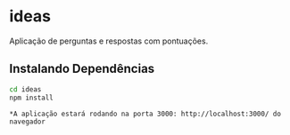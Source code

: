 # ideas


Aplicação de perguntas e respostas com pontuações. 
## Instalando Dependências
```bash
cd ideas
npm install
``` 

```
*A aplicação estará rodando na porta 3000: http://localhost:3000/ do navegador
```
 

